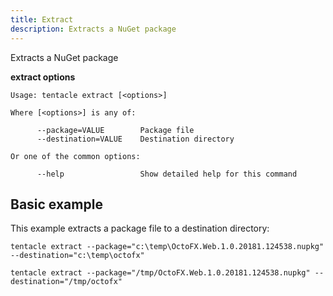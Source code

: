 ```yaml
---
title: Extract
description: Extracts a NuGet package
---
```


Extracts a NuGet package

**extract options**

```text
Usage: tentacle extract [<options>]

Where [<options>] is any of:

      --package=VALUE        Package file
      --destination=VALUE    Destination directory

Or one of the common options:

      --help                 Show detailed help for this command
```

## Basic example

This example extracts a package file to a destination directory:

```text Windows
tentacle extract --package="c:\temp\OctoFX.Web.1.0.20181.124538.nupkg" --destination="c:\temp\octofx"
```
```text Linux
tentacle extract --package="/tmp/OctoFX.Web.1.0.20181.124538.nupkg" --destination="/tmp/octofx"
```
